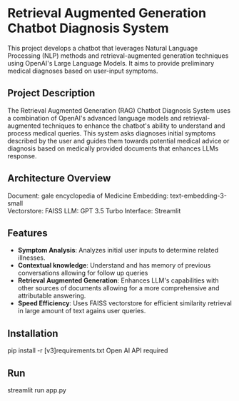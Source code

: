 # Retrieval Augmented Generation Chatbot Diagnosis System

This project develops a chatbot that leverages Natural Language Processing (NLP) methods and retrieval-augmented generation techniques using OpenAI's Large Language Models. It aims to provide preliminary medical diagnoses based on user-input symptoms.

## Project Description

The Retrieval Augmented Generation (RAG) Chatbot Diagnosis System uses a combination of OpenAI's advanced language models and retrieval-augmented techniques to enhance the chatbot's ability to understand and process medical queries. This system asks diagnoses initial symptoms described by the user and guides them towards potential medical advice or diagnosis based on medically provided documents that enhances LLMs response.

## Architecture Overview

Document: gale encyclopedia of Medicine
Embedding: text-embedding-3-small	
Vectorstore: FAISS
LLM: GPT 3.5 Turbo
Interface: Streamlit

## Features

- **Symptom Analysis**: Analyzes initial user inputs to determine related illnesses.
- **Contextual knowledge**: Understand and has memory of previous conversations allowing for follow up queries
- **Retrieval Augmented Generation**: Enhances LLM's capabilities with other sources of documents allowing for a more comprehensive and attributable answering.
- **Speed Efficiency**: Uses FAISS vectorstore for efficient similarity retrieval in large amount of text agains user queries.

## Installation
pip install -r [v3]requirements.txt
Open AI API required

## Run
streamlit run app.py
